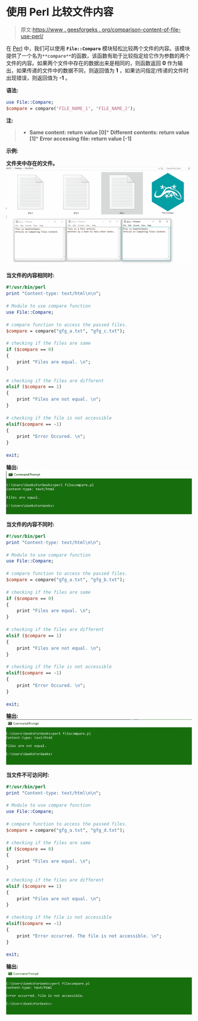# 使用 Perl 比较文件内容

> 原文:[https://www . geesforgeks . org/comparison-content-of-file-use-perl/](https://www.geeksforgeeks.org/comparing-content-of-files-using-perl/)

在 [Perl](https://www.geeksforgeeks.org/introduction-to-perl/) 中，我们可以使用 **`File::Compare`** 模块轻松比较两个文件的内容。该模块提供了一个名为`**compare**`的函数，该函数有助于比较指定给它作为参数的两个文件的内容。如果两个文件中存在的数据出来是相同的，则函数返回 **0** 作为输出，如果传递的文件中的数据不同，则返回值为 **1** ，如果访问指定/传递的文件时出现错误，则返回值为 **-1** 。

**语法:**

```perl
use File::Compare;
$compare = compare('FILE_NAME_1', 'FILE_NAME_2');

```

**注:**

> *   **Same content: return value **[0]*****   **Different contents: return value **[1]*****   **Error accessing file: return value **[-1]****

**示例:**

**文件夹中存在的文件。**
![](img/ce1d8c920c4361d7cc093e7d6d735cae.png)

**当文件的内容相同时:**

```perl
#!/usr/bin/perl
print "Content-type: text/html\n\n";

# Module to use compare function
use File::Compare;

# compare function to access the passed files.
$compare = compare("gfg_a.txt", "gfg_c.txt");

# checking if the files are same
if ($compare == 0)
{
    print "Files are equal. \n";
}

# checking if the files are different
elsif ($compare == 1)
{
    print "Files are not equal. \n";
}

# checking if the file is not accessible
elsif($compare == -1)
{
    print "Error Occured. \n";
}

exit;
```

**输出:**
![](img/9b008343ed7fa44a26693fd4a1b24334.png)

**当文件的内容不同时:**

```perl
#!/usr/bin/perl
print "Content-type: text/html\n\n";

# Module to use compare function
use File::Compare;

# compare function to access the passed files.
$compare = compare("gfg_a.txt", "gfg_b.txt");

# checking if the files are same
if ($compare == 0)
{
    print "Files are equal. \n";
}

# checking if the files are different
elsif ($compare == 1)
{
    print "Files are not equal. \n";
}

# checking if the file is not accessible
elsif($compare == -1)
{
    print "Error Occured. \n";
}

exit;
```

**输出:**
![](img/b2755f37b85c55b5ddae069775ddface.png)

**当文件不可访问时:**

```perl
#!/usr/bin/perl
print "Content-type: text/html\n\n";

# Module to use compare function
use File::Compare;

# compare function to access the passed files.
$compare = compare("gfg_a.txt", "gfg_d.txt");

# checking if the files are same
if ($compare == 0)
{
    print "Files are equal. \n";
}

# checking if the files are different
elsif ($compare == 1)
{
    print "Files are not equal. \n";
}

# checking if the file is not accessible
elsif($compare == -1)
{
    print "Error occurred. The file is not accessible. \n";
}

exit;
```

**输出:**
![](img/d8d657199c9542a0ec429570646652d9.png)